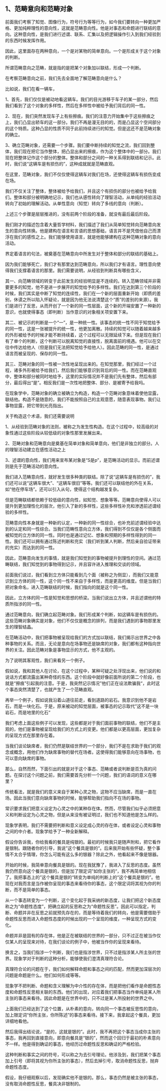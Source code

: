 <h2>1、范畴意向和范畴对象</h2><p>前面我们考察了知觉、图像行为，符号行为等等行为，如今我们要转向一种更加严格、更加纯粹理性的意向性，这就是范畴意向性。他是对事态和命题进行联结的意向。这种意向性，是我们进行述谓、联系、汇集以及把逻辑操作引入到我们经验到的东西时候发挥作用。</p><p>因此，这里面存在两种意向，一个是对某物的简单意向。一个是形成关于这个对象的判断。</p><p>所谓范畴意向之范畴，就是指的是把某个对象加以联结，形成一个判断。</p><p>在考察范畴意向之前，我们先去全面地了解范畴意向是什么？</p><p>比如说，我们在看一辆车，</p><p>1、首先，我们仅仅是被动地看这辆车。我们的目光游移于车子的某一部分，然后我们看到了这个对象的多样性，然后在多样性中被给予我们背后的同一性。</p><p>2、现在，我们突然发现车子上有些擦痕。我们的注意力开始集中于这些擦痕之上，我们凸显出轿车的这一部分。我们不再是漫无目的的，而是凸显这个空间部分的这个特质。这种凸显的性质不同于此前持续进行的知觉。但是这还不是范畴对象的确立。</p><p>3、确立范畴对象，还需要一个步骤。我们要中断持续的知觉之流，我们回到整体，我们现在把它当作整体，把凸显出来的擦痕，作为这个整体中的一部分。我们现在把整体记作这个部分的整体。整体和部分之间的一种关系得到联结和记示。此时，我们说“这辆车是有损伤的”，这种成就就是范畴直观。</p><p>在这里，范畴对象，我们不仅仅使得这辆车对我们在场，还使得这辆车有损伤变成在场。</p><p>我们不仅关注了整体，整体被给予给我们，并且这个有损伤的部分也被给予给我们。整体和部分被明确地记示，我们也从感性转向了理智活动，从单纯的经验活动转向了初始的理解活动。从单性意向（知觉）转向了多线的意向（判断）。</p><p>上述三个步骤是层层推进的，没有前两个阶段的准备，就没有最后最后阶段。</p><p>我们刚才的描述包含着大量哲学材料，我们描述了我们从简单知觉转向范畴意向发生的意向性转换。他是建构在语言和言语的思想基础，语言并不是凭借他自己而漂浮在我们的感性之上。我们能够使用语言，就是他能够建构在这种范畴对象的意向活动。</p><p>界定着语言的句法，被奠基在范畴意向中所发生对于整体和部分的联结的基础上。</p><p>因为我们能够死亡，我们才有那里达到范畴意向，所以我们才有语言。理性意向使得我们支撑着语言的那里。我们需要说明，从经验到判断具有哪些含义，</p><p>其一、向范畴领域的转变于此前发生的经验明显是不连续的。转入范畴领域并非需要更多的知觉，他不是进一步展开的知觉给予的多样性。我们在达到第三个阶段的时候，我们其实是中断了知觉的连续性，我们在一个新的层面重新开始（即质的差别，休谟之所以陷入怀疑论，就是因为他无法说清楚这个“质”的差别的来源）。我们是进行了反思，从而开创了一个新的同一性层面，这个新的开端安置了一种新的意识，也就使得事态（即判断）当作意识的对象相关项安置下来。</p><p>其二、被记示的判断是一个“一”，是一种统一性。该事态的统一性不同于知觉给予的同一性，这是一张被提升的统一性，他更加离散。持续的知觉可以随着越来越多的外形被给予的时候才能不断持续着，这个过程可以无限延续下来。但是现在我们有了单个的判断，这个判断可以脱离知觉的直接性，脱离面前的境遇。他可以在交往中传达给他人（但是我们无法把知觉给予给他人）。因此范畴的同一性，是通过语言而被呈现的、保存的同一性。</p><p>其三、范畴对象的同一性被一次性地呈现出来的。在知觉那里，我们经过一个过程，诸多外形被给予给我们，然后我们能够意识到背后的同一性。而在范畴直观中，整体和部分被同时地给予，这里的实际情况并不是我们先有整体，然后有部分，最后得出“是”。相反我们是一次性地把整体、部分、是被寄予给我吗。</p><p>在现象学中，范畴对象的确立被确立为构造，构造一个范畴对象意味着使他显露，联结他。构造不是随意的，我们不能按照自己的主观意愿，随意表现事物。我们让事物显露，把它带到光亮指出。</p><p>关于构造这个术语，我们还需要说明</p><p>1、从经验到范畴对象的法则，被称之为发生性构造。在这个过程中，较高级的对象性通过这些阶段从较低级的对象性那里发展出来。</p><p>2、范畴对象和范畴意向是奠基在简单对象和简单意向，他们是非独立的部分。人的理智活动建立在感性活动之上</p><p>3、述谓的意向性，我们用来宣布某对象是“S是p”，是范畴活动的显示。而前述谓则是先于范畴活动的意向性。</p><p>我们进入范畴意向性，就好发生很多种类的联结。除了说“这辆车是有损伤的”，我们还可以说“这辆车很大”、“这辆车很旧”等等。我们还可以联结他的外在关系，如“他在停车场”。还可以引入从句，使得这个结构越发复杂。</p><p>但是范畴联结都依赖于较低级的意向性，如知觉、想象等等。范畴意向使得人可以提升到更加理性化的层次，他引入了新的多样性，这些多样性补充和渗透前述谓经验的多样性。</p><p>范畴意向性本身就是一种新的认定，一种新的同一性综合，也补充前述谓经验中达到的认定和同一性综合。当我们范畴性意向立方体，我们得到不仅仅是各个侧面而被知觉的立方体的同一性。同时也是通过记忆、想象和预期的多样性得到的同一性。我们还可以拥有通过陈述判断和充实（我们听到某人判断，然后亲自验证带来的充实）而达到的同一性。</p><p>因此，范畴意向发生的事情，就是我们知觉到的事物被提升到理性的空间。通过范畴联结，我们知觉到的事物得到记示，并且容许进入推理和交谈的领域。</p><p>前面我们说过，我们看到立方体只能看到几个面（被称之为侧显），而我们又能意识到立方体的同一性，这个同一性不来自于多样性，而是更高的维度。但是当我们把对象命名，进入范畴联结的时候，我们指向的就是这个同一性。</p><p>因此，立方体的同一性是知觉和思想的桥梁。当我们说出立方体，并且述谓他的特质所指涉的同一性。</p><p>通过范畴意向，我们确立起范畴对象。我们形成某个判断，如这辆车是有损伤的。这些范畴对象确实是对象，他们不仅仅是概念的排列，而是我们遇到的事物那里发生的理智结晶。</p><p>在范畴活动中，我们把事物被呈现给我们的方式加以联结，我们揭示出世界之中各种事物的关系。而且，无论是意向在场事物还是缺席的对象，我们都有这种指向世界的关注。因此范畴对象是事物显示的方式，他不主观的。</p><p>为了说明其客观性，我们来看另一个例子。</p><p>假如说，我和其他人在讨论，在这个过程中，某种可疑之处浮现出来，他们说的和说话方式都流露出某种奇怪的东西。这个阶段中就好像前面所说的第二个阶段，也就是“擦痕”引起我的注意。于是，我突然记示情况”他们正在设法欺骗我“，此时这个事态突然清楚了，也就产生了一个范畴直观。</p><p>再举一个例子，假如说我沿着山道往前走，看到道路的岩石。我意识到他不是岩石，而是一块化石。于是，原来被动的知觉层面，被事态的记示取代”这不是一块岩石，而是地里的化石“</p><p>我们考虑上面这些例子可以发现，这些都是对于我们面前事物的联结，他们不是主观的，他们是事物被呈现给我们的方式上的变更。他们都是以更高层面，更加复杂的呈现方式在那里存在着。</p><p>当我们谈论缺席者，我们仍然是联结世界的一个部分，我们不是在求助于我们的观念或概念，用他们作为缺席事物的替代在场者。这使得我们能够意向在场事物，也可以意向缺席的事物。</p><p>那么，自然而然，下面引出的就是对于这个事态、范畴或者说判断是否为真的问题。在探讨这个问题之前，我们需要首先分析一个问题，我们的语词的意义在哪里？</p><p>传统看法，就是我们的意义来自于某种心灵之物，这物不应当缺席，而是一直在场。因此当我们意向缺席事物的时候，能够帮助我们指向不在场的事物。</p><p>常识要求我们把意义设定为心灵之中的某种存在体。然而，尽管我们似乎必须把意义和判断设定为心灵之物，但是从来没有被证明过，我们也不知道他是怎么样的。</p><p>现象学表明，我们不需要把判断和意义设定成心灵的存在体，或者设定心灵和事物之间的中介者。现象学给予了一种全新解释。</p><p>假设你告诉我，你给我看的餐具是纯银的。最初的时候我只是随声附和，把它看作是银制。跟随者你的引导，我说”这个餐具是银的“。后来我开始有些怀疑，整个事情不太合乎情理，你怎么可能有这么多的银器？除此之外，他看起来不像是银器。</p><p>开始的时候，我简单意向餐具是银的。现在我犹豫了，我进入了反思的态度。虽然我仍然意向这个餐具是银的，但是加了限定词”如你主张的“，我不再简单地相信了。我把事态上的”这个餐具是银的“转变为单纯的判断上的“这个餐具是银的”。他现在对我而言是当作被你呈现的事态来看待你的事态，这个限定词将其视为你的判断，而不是简单的事态。</p><p>从一个事态转变为一个判断，这个变化起于我采纳的新态度，让我们把这个新态度称之为“命题性态度”，把确立起的反思称之为“命题性反思”。因此可以指定，判断、命题并非在反思之前就预先存在的，而是等待着我们的转向，他是需要借助于命题性反思而进入命题性态度的时候出现的一个呈现的维度，一种呈现方式的变化。</p><p>命题并非是固有的存在体，他是正在被联结的世界的一部分，只不过正在被当作仅仅某人的呈现来对待，在我们谈论的例子中，他被当作你的呈现来看待。</p><p>换言之，当我们指涉一个判断，我们也是指涉世界，只不过是指涉某人所主张的世界。现象学对于判断的这种分析，能够使我们澄清真理符合论。</p><p>真理符合论的问题在于，我们如何解释命题和事态之间的匹配，然而更加深层次的问题是命题是什么。他们如何形成等等。</p><p>现象学不把判断、命题和含义理解为中介性的存在体，而是把他们看作是命题性态度和命题性反思相关联的东西。他们的出现，对应着我们把事态当作单纯是某人所主张的事态来看待。因此命题是在世界中的，只不过是某人所投射的世界之中。</p><p>上面我们已经达到了这个位置，从朴素的意向，转向同一个事态被反思性的意向，加上限定词“你所主张，你所陈述”的事态来看待。接下来，我拿起这个餐具，更加详细地看他。</p><p>然后我得出结论说，“是的，这就是银的”。此时，我不再把这个事态当成你主张的事态，我再回到直接意向，即意向餐具是“银的”，然而这个回归于最初的朴素意向不一样。他是得到确证的事态，他经历过命题性反思和确证的严格检验。</p><p>这种判断和事实之间的符号，可以称之为去引号理论。他涉及到，我们把某个事态加上引号（即将其视为你所主张的事态），然后去掉引号，取消命题性反思，抛弃命题性态度。</p><p>假设，我仔细观察以后，发现确实他不是银的。那么，事态仍然是被主张的事态，没有取消命题性反思，餐具决非银制的。</p><p></p>